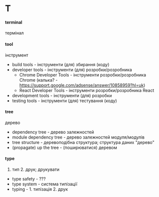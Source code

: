 # T

#### terminal
термінал

#### tool
інструмент
  - build tools - інструменти (для) збирання (коду)
  - developer tools - інструменти (для) розробки/розробника
    - Chrome Developer Tools - інструменти розробки/розробника Chrome (калька? - https://support.google.com/adsense/answer/10858959?hl=uk)
    - React Developer Tools - інструменти розробки/розробника React
  - development tools - інструменти (для) розробки
  - testing tools - інструменти (для) тестування (коду)

#### tree
дерево
  - dependency tree - дерево залежностей
  - module dependency tree - дерево залежностей модуля/модулів
  - tree structure - деревоподібна структура; структура даних "дерево"
  - (propagate) up the tree - (поширюватися) деревом

#### type
1. тип 2. друк; друкувати
  - type safety - ???
  - type system - система типізації
  - typing - 1. типізація 2. друк
